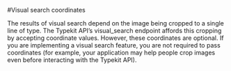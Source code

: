 #Visual search coordinates

The results of visual search depend on the image being cropped to a single line of type. The Typekit API’s visual_search endpoint affords this cropping by accepting coordinate values. However, these coordinates are optional. If you are implementing a visual search feature, you are not required to pass coordinates (for example, your application may help people crop images even before interacting with the Typekit API).
